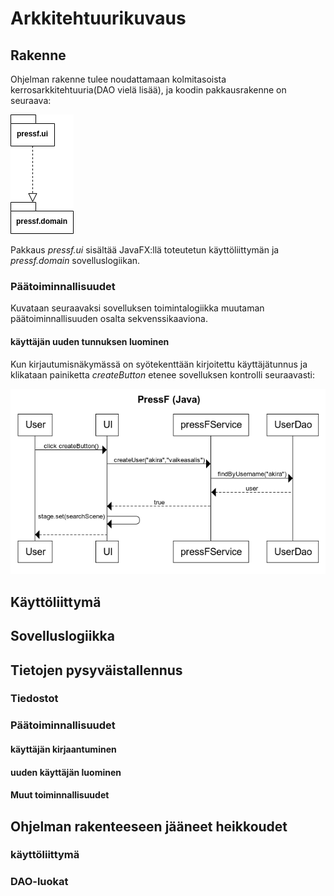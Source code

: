 # Arkkitehtuurikuvaus

## Rakenne
Ohjelman rakenne tulee noudattamaan kolmitasoista kerrosarkkitehtuuria(DAO vielä lisää), ja koodin pakkausrakenne on seuraava:

![pakkausrakenne](pakettikaavio.png)

Pakkaus _pressf.ui_ sisältää JavaFX:llä toteutetun käyttöliittymän ja _pressf.domain_ sovelluslogiikan.

### Päätoiminnallisuudet

Kuvataan seuraavaksi sovelluksen toimintalogiikka muutaman päätoiminnallisuuden osalta sekvenssikaaviona.

#### käyttäjän uuden tunnuksen luominen

Kun kirjautumisnäkymässä on syötekenttään kirjoitettu käyttäjätunnus ja klikataan painiketta _createButton_ etenee sovelluksen kontrolli seuraavasti:

<img src="pressfsekvenssi.png">

## Käyttöliittymä

## Sovelluslogiikka

## Tietojen pysyväistallennus

### Tiedostot

### Päätoiminnallisuudet

#### käyttäjän kirjaantuminen

#### uuden käyttäjän luominen

#### Muut toiminnallisuudet

## Ohjelman rakenteeseen jääneet heikkoudet

### käyttöliittymä

### DAO-luokat
